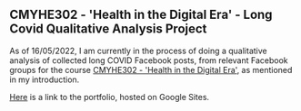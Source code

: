 ## CMYHE302 - 'Health in the Digital Era' - Long Covid Qualitative Analysis Project

As of 16/05/2022, I am currently in the process of doing a qualitative analysis of collected long COVID Facebook posts, from relevant Facebook groups for the course [CMYHE302 - 'Health in the Digital Era'](https://papers.waikato.ac.nz/papers/2022/CMYHE302), as mentioned in my introduction.

[Here](https://sites.google.com/view/longcovidqualitativeanalysis) is a link to the portfolio, hosted on Google Sites.
